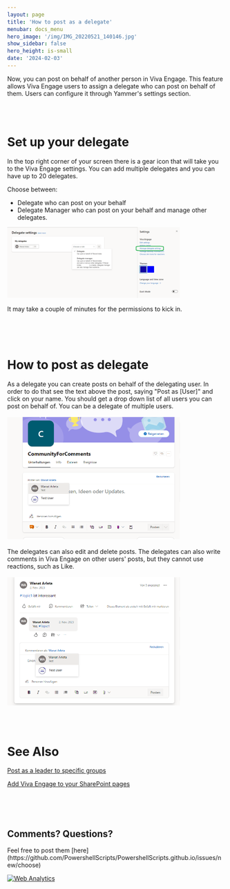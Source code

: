 ```yaml
---
layout: page
title: 'How to post as a delegate'
menubar: docs_menu
hero_image: '/img/IMG_20220521_140146.jpg'
show_sidebar: false
hero_height: is-small
date: '2024-02-03'
---
```


Now, you can post on behalf of another person in Viva Engage. This feature allows Viva Engage users to assign a delegate who can post on behalf of them. Users can configure it through Yammer's settings section.

<br/><br/>

<h1>Set up your delegate</h1>
In the top right corner of your screen there is a gear icon that will take you to the Viva Engage settings. You can add multiple delegates and you can have up to 20 delegates.

Choose between:
* Delegate who can post on your behalf
* Delegate Manager who can post on your behalf and manage other delegates. 

<img src="/articles/images/G-PostAsDelegate3.PNG" width="400">

It may take a couple of minutes for the permissions to kick in. 

<br/><br/><br/>

<h1>How to post as delegate</h1>
As a delegate you can create posts on behalf of the delegating user. In order to do that see the text above the post, saying "Post as [User]" and click on your name. You should get a drop down list of all users you can post on behalf of. You can be a delegate of multiple users.
<br/><br/>
<img src="/articles/images/G-PostAsDelegate1.PNG" width="400">
<br/><br/>
The delegates can also edit and delete posts. The delegates can also write comments in Viva Engage on other users' posts, but they cannot use reactions, such as Like. 
<br/><br/>
<img src="/articles/images/G-PostAsDelegate2.PNG" width="400">

<br/><br/>

<h1>See Also</h1>

[Post as a leader to specific groups](https://powershellscripts.github.io/articles/en/Viva/Post%20as%20a%20leader%20to%20specific%20groups/)

[Add Viva Engage to your SharePoint pages](https://powershellscripts.github.io/articles/en/Viva/Add%20Viva%20Engage%20to%20your%20SharePoint%20pages/)


<br/><br/><br/>

<h2>Comments? Questions?</h2>
Feel free to post them [here](https://github.com/PowershellScripts/PowershellScripts.github.io/issues/new/choose)




<!-- Default Statcounter code for Viva Post as Delegate
https://powershellscripts.github.io/articles/en/Viva/How%20to%20post%20as%20delegate/
-->
<script type="text/javascript">
var sc_project=12974160; 
var sc_invisible=0; 
var sc_security="78fd46e7";
var sc_client_storage="disabled"; 
var scJsHost = "https://";
document.write("<sc"+"ript type='text/javascript' src='" +
scJsHost+
"statcounter.com/counter/counter.js'></"+"script>");
</script>
<noscript><div class="statcounter"><a title="Web Analytics"
href="https://statcounter.com/" target="_blank"><img
class="statcounter"
src="https://c.statcounter.com/12974160/0/78fd46e7/0/"
alt="Web Analytics"
referrerPolicy="no-referrer-when-downgrade"></a></div></noscript>
<!-- End of Statcounter Code -->
